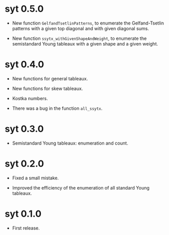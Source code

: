 # syt 0.5.0

* New function `GelfandTsetlinPatterns`, to enumerate the Gelfand-Tsetlin 
patterns with a given top diagonal and with given diagonal sums.

* New function `ssytx_withGivenShapeAndWeight`, to enumerate the semistandard 
Young tableaux with a given shape and a given weight.


# syt 0.4.0

* New functions for general tableaux.

* New functions for skew tableaux.

* Kostka numbers.

* There was a bug in the function `all_ssytx`.


# syt 0.3.0

* Semistandard Young tableaux: enumeration and count.


# syt 0.2.0

* Fixed a small mistake.

* Improved the efficiency of the enumeration of all standard Young tableaux.


# syt 0.1.0

* First release.
